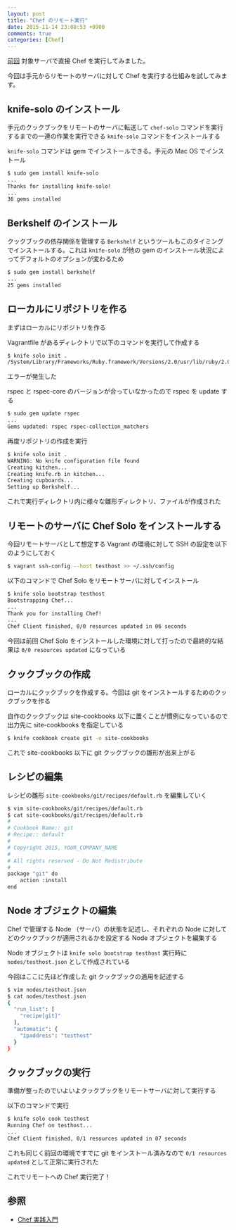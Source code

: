 ```yaml
---
layout: post
title: "Chef のリモート実行"
date: 2015-11-14 23:08:53 +0900
comments: true
categories: [Chef]
---
```


[前回](http://blog.sojiro.me/blog/2015/11/01/the-first-step-of-chef/) 対象サーバで直接 Chef を実行してみました。

今回は手元からリモートのサーバに対して Chef を実行する仕組みを試してみます。

## knife-solo のインストール
手元のクックブックをリモートのサーバに転送して `chef-solo` コマンドを実行するまでの一連の作業を実行できる `knife-solo` コマンドをインストールする

 `knife-solo` コマンドは gem でインストールできる。手元の Mac OS でインストール

```bash
$ sudo gem install knife-solo
...
Thanks for installing knife-solo!
...
36 gems installed
```

## Berkshelf のインストール
クックブックの依存関係を管理する `Berkshelf` というツールもこのタイミングでインストールする。これは `knife-solo` が他の gem のインストール状況によってデフォルトのオプションが変わるため

```bash
$ sudo gem install berkshelf
...
25 gems installed
```

## ローカルにリポジトリを作る
まずはローカルにリポジトリを作る

Vagrantfile があるディレクトリで以下のコマンドを実行して作成する

```bash
$ knife solo init .
/System/Library/Frameworks/Ruby.framework/Versions/2.0/usr/lib/ruby/2.0.0/rubygems/specification.rb:2007:in `raise_if_conflicts': Unable to activate rspec-3.0.0, because rspec-core-3.4.0 conflicts with rspec-core (~> 3.0.0), rspec-expectations-3.4.0 conflicts with rspec-expectations (~> 3.0.0), rspec-mocks-3.4.0 conflicts with rspec-mocks (~> 3.0.0) (Gem::LoadError)
```

エラーが発生した

rspec と rspec-core のバージョンが合っていなかったので rspec を update する

```bash
$ sudo gem update rspec
...
Gems updated: rspec rspec-collection_matchers
```

再度リポジトリの作成を実行

```bash
$ knife solo init .
WARNING: No knife configuration file found
Creating kitchen...
Creating knife.rb in kitchen...
Creating cupboards...
Setting up Berkshelf...
```

これで実行ディレクトリ内に様々な雛形ディレクトリ、ファイルが作成された

## リモートのサーバに Chef Solo をインストールする
今回リモートサーバとして想定する Vagrant の環境に対して SSH の設定を以下のようにしておく

```bash
$ vagrant ssh-config --host testhost >> ~/.ssh/config
```

以下のコマンドで Chef Solo をリモートサーバに対してインストール

```bash
$ knife solo bootstrap testhost
Bootstrapping Chef...
...
Thank you for installing Chef!
...
Chef Client finished, 0/0 resources updated in 06 seconds
```

今回は前回 Chef Solo をインストールした環境に対して打ったので最終的な結果は `0/0 resources updated` になっている

## クックブックの作成
ローカルにクックブックを作成する。今回は git をインストールするためのクックブックを作る

自作のクックブックは site-cookbooks 以下に置くことが慣例になっているので出力先に site-cookbooks を指定している

```bash
$ knife cookbook create git -o site-cookbooks
```

これで site-cookbooks 以下に git クックブックの雛形が出来上がる

## レシピの編集
レシピの雛形 `site-cookbooks/git/recipes/default.rb` を編集していく

```bash
$ vim site-cookbooks/git/recipes/default.rb
$ cat site-cookbooks/git/recipes/default.rb
#
# Cookbook Name:: git
# Recipe:: default
#
# Copyright 2015, YOUR_COMPANY_NAME
#
# All rights reserved - Do Not Redistribute
#
package "git" do
    action :install
end
```

## Node オブジェクトの編集
Chef で管理する Node （サーバ）の状態を記述し、それぞれの Node に対してどのクックブックが適用されるかを設定する Node オブジェクトを編集する

Node オブジェクトは `knife solo bootstrap testhost` 実行時に `nodes/testhost.json` として作成されている

今回はここに先ほど作成した git クックブックの適用を記述する

```bash
$ vim nodes/testhost.json
$ cat nodes/testhost.json 
{
  "run_list": [
    "recipe[git]"
  ],
  "automatic": {
    "ipaddress": "testhost"
  }
}
```

## クックブックの実行
準備が整ったのでいよいよクックブックをリモートサーバに対して実行する

以下のコマンドで実行

```bash
$ knife solo cook testhost
Running Chef on testhost...
...
Chef Client finished, 0/1 resources updated in 07 seconds
```

これも同じく前回の環境ですでに git をインストール済みなので `0/1 resources updated` として正常に実行された

これでリモートへの Chef 実行完了！

## 参照
* [Chef 実践入門](http://www.amazon.co.jp/gp/product/477416500X/ref=as_li_tf_tl?ie=UTF8&camp=247&creative=1211&creativeASIN=477416500X&linkCode=as2&tag=sojiro14-22)

